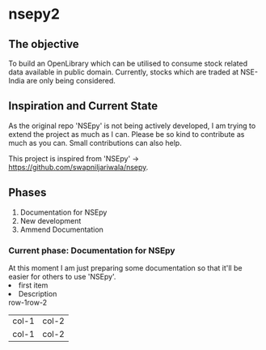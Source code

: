 # nsepy2

<h2>The objective</h2>
To build an OpenLibrary which can be utilised to consume stock related data available in public domain. Currently, stocks which are traded at NSE-India are only being considered.

<h2>Inspiration and Current State</h2>
As the original repo 'NSEpy' is not being actively developed, I am trying to extend the project as much as I can. Please be so kind to contribute as much as you can. Small contributions can also help.

This project is inspired from 'NSEpy' -> https://github.com/swapniljariwala/nsepy.

<h2>Phases</h2>
<ol>
  <li>Documentation for NSEpy</li>
  <li>New development</li>
  <li>Ammend Documentation</li>
 </ol>
 

<h3>Current phase: Documentation for NSEpy</h3>
At this moment I am just preparing some documentation so that it'll be easier for others to use 'NSEpy'.

<div class="left_col" style="margin-left:0, margin-right=auto, width=30%;">
  <li>first item</li>
</div>
<div class="right_col" style="margin-left:auto, margin-right=0, width=65%;">
  <li>Description</li>
</div>
<table>
  <tr>row-1</tr>
    <td>col-1</td>
    <td>col-2</td>
  </tr>
  <tr>row-2</tr>
    <td>col-1</td>
    <td>col-2</td>
  </tr>
</table>




